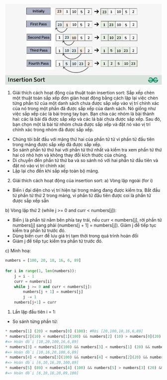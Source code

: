 ![insertion image](../../images/insertion-sort.png "insertion")

1. Giải thích cách hoạt động của thuật toán insertion sort:
Sắp xếp chèn một thuật toán sắp xếp đơn giản hoạt động bằng cách lặp lại việc chèn từng
phần tử của một danh sách chưa được sắp xếp vào vị trí chính xác của nó trong một phần đã được sắp xếp của danh sách.
Nó giống như việc sắp xếp các lá bài trong tay bạn. Bạn chia các nhóm lá bài thành hai: các lá bài đã được sắp xếp và các lá bài chưa được sắp xếp.
Sau đó, bạn chọn một lá bài từ nhóm chưa được sắp xếp và đặt nó vào vị trí chính xác trong nhóm đã được sắp xếp.

- Chúng tôi bắt đầu với mảng thứ hai của phần tử tử vì phần tử đầu tiên trong mảng được sắp xếp đã được sắp xếp.
- So sánh phần tử thứ hai với phần tử thứ nhất và kiểm tra xem phần tử thứ hai có nhỏ hơn và không thay đổi kích thước của chúng.
- Di chuyển đến phần tử thứ ba và so sánh nó với hai phần tử đầu tiên và đặt nó vào vị trí chính xác
- Lặp lại cho đến khi sắp xếp toàn bộ mảng.

2. Giải thích cách hoạt động của insertion sort:
a) Vòng lặp ngoài (for i)
- Biến i đại diện cho vị trí hiện tại trong mảng đang được kiểm tra. Bắt đầu 
từ phần tử thứ 2 trong mảng, vì phần tử đầu tiên được coi là phần tử được
sắp xếp sẵn

b) Vòng lặp thứ 2 (while j >= 0 and curr < numbers[j]):
- Biến j là phẩn tử nằm bên phía tay trái, nếu curr < numbers[j], rời phần tử numbers[j] sang phải (numbers[j + 1] = numbers[j]).
Giảm j để tiếp tục kiểm tra phần tử trước đó.
- Dùng biến curr để lưu giá trị tạm thời trong quá trình hoán đổi
- Giảm j để tiếp tục kiểm tra phần tử trước đó.

c) Minh hoạ: 
```python
numbers = [100, 20, 10, 16, 6, 89]

for i in range(1, len(numbers)):
    j = i - 1
    curr = numbers[i]
    while j >= 0 and curr < numbers[j]:
        numbers[j + 1] = numbers[j]
        j -= 1
    numbers[j+1] = curr
```
1. Lần lặp đầu tiên i = 1: 
- So sánh từng phần tử:
```python
* numbers[1] (20) < numbers[0] (100): #Rời [20,100,10,16,6,89]
* numbers[2](10) < numbers[1](100) && numbers[2] (10) > numbers[0](20): 
#=> Hoán đổi [10,20,100,16,6,89]
* numbers[3] < numbers[2](100) && numbers[3] < numbers[1] (20) && numbers[3] (16) > numbers[0] 
#=> Hoán đổi [10,16,20,100,6,89]
* numbers[4] < numbers[3](100) && numbers[4] < numbers[2](20) && numbers[4] < numbers[1] (16) &&  numbers[4] (6) < numbers[0] (10) 
#=> Hoán đổi [6,10,16,20,100,89]
* numbers[5] (89) < numbers[4] (100) && numbers[5] > numbers[3] (20) && numbers[5] > numbers[2] (16) && numbers[5] > numbers[1] (10) && numbers[5] > numbers[0] (6)
#=> Hoán đổi [6,10,16,20,89,100]
```